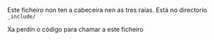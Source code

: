 Este ficheiro non ten a cabeceira nen as tres raias.
Está no directorio ``_include/``

Xa perdín o código para chamar a este ficheiro
